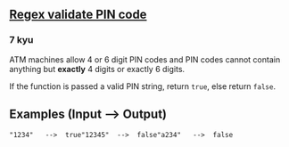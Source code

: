 <h2><a href=https://www.codewars.com/kata/55f8a9c06c018a0d6e000132/train/java target="_blank">Regex validate PIN code</a></h2><h3>7 kyu</h3><p>ATM machines allow 4 or 6 digit PIN codes and PIN codes cannot contain anything but <strong>exactly</strong> 4 digits or exactly 6 digits. </p><p>If the function is passed a valid PIN string, return <code>true</code>, else return <code>false</code>.</p><h2 id="examples-input----output">Examples (<strong>Input --&gt; Output)</strong></h2><pre><code>"1234"   --&gt;  true"12345"  --&gt;  false"a234"   --&gt;  false</code></pre>
